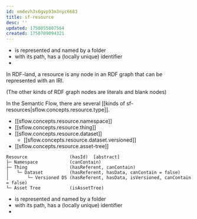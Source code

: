 ```yaml
---
id: xmdevh3s6gvp93m3nyc6683
title: sf-resource
desc: ''
updated: 1750855807564
created: 1750709094321
---
```


- is represented and named by a folder
- with its path, has a (locally unique) identifier
-

In RDF-land, a resource is any node in an RDF graph that can be represented with
an IRI.

(The other kinds of RDF graph nodes are literals and blank nodes)

In the Semantic Flow, there are several [[kinds of
sf-resources|sflow.concepts.resource.type]].

- [[sflow.concepts.resource.namespace]]
- [[sflow.concepts.resource.thing]]
- [[sflow.concepts.resource.dataset]]
  - [[sflow.concepts.resource.dataset.versioned]]
- [[sflow.concepts.resource.asset-tree]]

```file
Resource                (hasId)  [abstract]
├─ Namespace            (canContain)
├─ Thing                (hasReferent, canContain)
│   └─ Dataset          (hasReferent, hasData, canContain = false)
│       └─ Versioned DS (hasReferent, hasData, isVersioned, canContain = false)
└─ Asset Tree           (isAssetTree)
```

- is represented and named by a folder
- with its path, has a (locally unique) identifier
-
